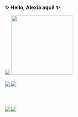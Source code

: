 ### ✨ Hello, Alexia aqui! ✨

<div name="base" style="display: inline-block;">
  <img src="https://github-readme-stats.vercel.app/api?username=alexia11100&show_icons=true&theme=dracula">
  <img src="https://media.tenor.com/CAWpsgfanh4AAAAC/magic-gumball-watterson.gif" width="200" height="190" border="0" />
</div>
<br><br>

<a href="#">
  <img align="center" src="https://github-readme-stats.vercel.app/api/top-langs/?username=alexia11100&layout=compact" />
 </a>
<a href="https://github.com/alexia11100/Guardador-de-Senha">
  <img align="center" src="https://github-readme-stats.vercel.app/api/pin/?username=alexia11100&repo=Guardador-de-Senha" />
</a>

<br><br>
<div name="redes-sociais" style="display: inline-block;">
  <a href="[https://github.com/alexia11100/Guardador-de-Senha]([https://www.linkedin.com/in/alexia-sacerdote-de-oliveira-93a3041a6/](https://www.linkedin.com/in/alexia-sacerdote-de-oliveira-93a3041a6/))">
    <img align="center" src="https://img.shields.io/badge/LinkedIn-0077B5?style=for-the-badge&logo=linkedin&logoColor=white" />
  </a>

  <a href="mailto:alexiasacerdotedeoliveira@gmail.com">
    <img align="center" src="https://img.shields.io/badge/Gmail-D14836?style=for-the-badge&logo=gmail&logoColor=white" />
  </a>
</div>



